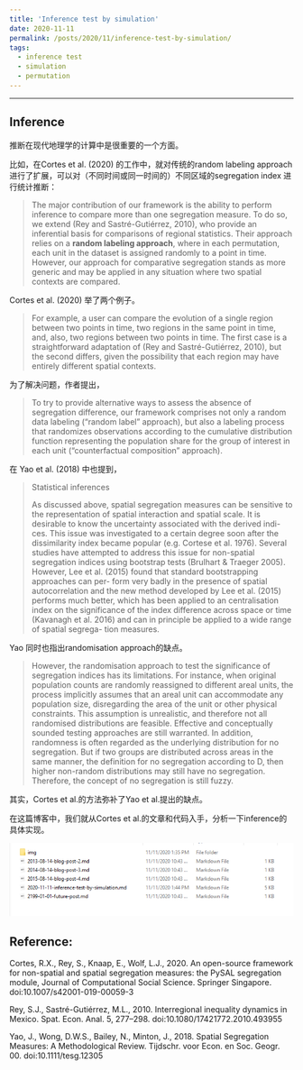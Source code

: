 ```yaml
---
title: 'Inference test by simulation'
date: 2020-11-11
permalink: /posts/2020/11/inference-test-by-simulation/
tags:
  - inference test
  - simulation
  - permutation
---
```



------



## Inference

推断在现代地理学的计算中是很重要的一个方面。

比如，在Cortes et al. (2020) 的工作中，就对传统的random labeling approach进行了扩展，可以对（不同时间或同一时间的）不同区域的segregation index 进行统计推断：

> The major contribution of our framework is the ability to perform inference to compare more than one segregation measure. To do so, we extend (Rey and Sastré-Gutiérrez, 2010), who provide an inferential basis for comparisons of regional statistics. Their approach relies on a **random labeling approach**, where in each permutation, each unit in the dataset is assigned randomly to a point in time. However, our approach for comparative segregation stands as more generic and may be applied in any situation where two spatial contexts are compared. 

Cortes et al. (2020) 举了两个例子。

> For example, a user can compare the evolution of a single region between two points in time, two regions in the same point in time, and, also, two regions between two points in time. The first case is a straightforward adaptation of (Rey and Sastré-Gutiérrez, 2010), but the second differs, given the possibility that each region may have entirely different spatial contexts. 

为了解决问题，作者提出，

> To try to provide alternative ways to assess the absence of segregation difference, our framework comprises not only a random data labeling (“random label” approach), but also a labeling process that randomizes observations according to the cumulative distribution function representing the population share for the group of interest in each unit (“counterfactual composition” approach).

 在 Yao et al. (2018) 中也提到，

> Statistical inferences 
>
> As discussed above, spatial segregation measures can be sensitive to the representation of spatial interaction and spatial scale. It is desirable to know the uncertainty associated with the derived indi- ces. This issue was investigated to a certain degree soon after the dissimilarity index became popular (e.g. Cortese et al. 1976). Several studies have attempted to address this issue for non-spatial segregation indices using bootstrap tests (Brulhart & Traeger 2005). However, Lee et al. (2015) found that standard bootstrapping approaches can per- form very badly in the presence of spatial autocorrelation and the new method developed by Lee et al. (2015) performs much better, which has been applied to an centralisation index on the significance of the index difference across space or time (Kavanagh et al. 2016) and can in principle be applied to a wide range of spatial segrega- tion measures.

Yao 同时也指出randomisation approach的缺点。

>However, the randomisation approach to test the significance of segregation indices has its limitations. For instance, when original population counts are randomly reassigned to different areal units, the process implicitly assumes that an areal unit can accommodate any population size, disregarding the area of the unit or other physical constraints. This assumption is unrealistic, and therefore not all randomised distributions are feasible. Effective and conceptually sounded testing approaches are still warranted. In addition, randomness is often regarded as the underlying distribution for no segregation. But if two groups are distributed across areas in the same manner, the definition for no segregation according to D, then higher non-random distributions may still have no segregation. Therefore, the concept of no segregation is still fuzzy.

其实，Cortes et al.的方法弥补了Yao et al.提出的缺点。

在这篇博客中，我们就从Cortes et al.的文章和代码入手，分析一下inference的具体实现。

![image-20201111134434926](/images/image-20201111134434926.png)



## Reference:

Cortes, R.X., Rey, S., Knaap, E., Wolf, L.J., 2020. An open-source framework for non-spatial and spatial segregation measures: the PySAL segregation module, Journal of Computational Social Science. Springer Singapore. doi:10.1007/s42001-019-00059-3

Rey, S.J., Sastré-Gutiérrez, M.L., 2010. Interregional inequality dynamics in Mexico. Spat. Econ. Anal. 5, 277–298. doi:10.1080/17421772.2010.493955

Yao, J., Wong, D.W.S., Bailey, N., Minton, J., 2018. Spatial Segregation Measures: A Methodological Review. Tijdschr. voor Econ. en Soc. Geogr. 00. doi:10.1111/tesg.12305